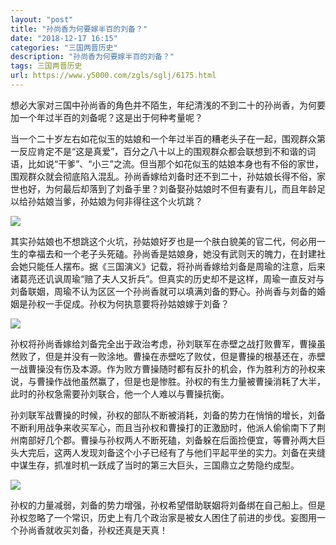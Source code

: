 ```yaml
---
layout: "post"
title: "孙尚香为何要嫁半百的刘备？"
date: "2018-12-17 16:15"
categories: "三国两晋历史"
description: "孙尚香为何要嫁半百的刘备？"
tags: 三国两晋历史
url: https://www.y5000.com/zgls/sglj/6175.html
---
```






想必大家对三国中孙尚香的角色并不陌生，年纪清浅的不到二十的孙尚香，为何要加一个年过半百的刘备呢？这是出于何种考量呢？

当一个二十岁左右如花似玉的姑娘和一个年过半百的糟老头子在一起，围观群众第一反应肯定不是“这是真爱”，百分之八十以上的围观群众都会联想到不和谐的词语，比如说“干爹”、“小三”之流。但当那个如花似玉的姑娘本身也有不俗的家世，围观群众就会彻底陷入混乱。孙尚香嫁给刘备时还不到二十，孙姑娘长得不俗，家世也好，为何最后却落到了刘备手里？刘备娶孙姑娘时不但有妻有儿，而且年龄足以给孙姑娘当爹，孙姑娘为何非得往这个火坑跳？

![](https://img.y5000.com/uploads/allimg/161130/1035124C4-0.jpg)

其实孙姑娘也不想跳这个火坑，孙姑娘好歹也是一个肤白貌美的官二代，何必用一生的幸福去和一个老子头死磕。孙尚香是姑娘身，她没有武则天的魄力，在封建社会她只能任人摆布。据《三国演义》记载，将孙尚香嫁给刘备是周瑜的注意，后来诸葛亮还讥讽周瑜“赔了夫人又折兵”。但真实的历史却不是这样，周瑜一直反对与刘备联姻，周瑜不认为区区一个孙尚香就可以填满刘备的野心。孙尚香与刘备的婚姻是孙权一手促成。孙权为何执意要将孙姑娘嫁于刘备？

![](https://img.y5000.com/uploads/allimg/161130/1035121J6-1.jpg)

孙权将孙尚香嫁给刘备完全出于政治考虑，孙刘联军在赤壁之战打败曹军，曹操虽然败了，但是并没有一败涂地。曹操在赤壁吃了败仗，但是曹操的根基还在，赤壁一战曹操没有伤及本源。作为败方曹操随时都有反扑的机会，作为胜利方的孙权来说，与曹操作战他虽然赢了，但是也是惨胜。孙权的有生力量被曹操消耗了大半，此时的孙权急需要孙刘联合，他一个人难以与曹操抗衡。

孙刘联军战曹操的时候，孙权的部队不断被消耗，刘备的势力在悄悄的增长，刘备不断利用战争来收买军心，而且当孙权和曹操打的正激励时，他派人偷偷南下了荆州南部好几个郡。曹操与孙权两人不断死磕，刘备躲在后面捡便宜，等曹孙两大巨头大完后，这两人发现刘备这个小子已经有了与他们平起平坐的实力。刘备在夹缝中谋生存，抓准时机一跃成了当时的第三大巨头，三国鼎立之势隐约成型。

![](https://img.y5000.com/uploads/allimg/161130/1035121017-2.jpg)

孙权的力量减弱，刘备的势力增强，孙权希望借助联姻将刘备绑在自己船上。但是孙权忽略了一个常识，历史上有几个政治家是被女人困住了前进的步伐。妄图用一个孙尚香就收买刘备，孙权还真是天真！
